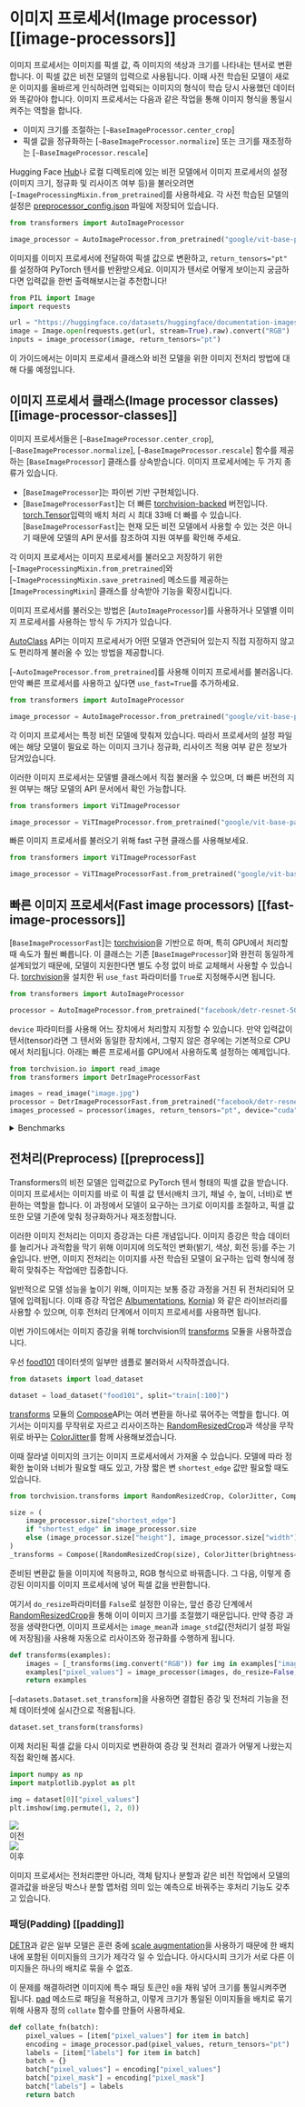 <!--Copyright 2024 The HuggingFace Team. All rights reserved.

Licensed under the Apache License, Version 2.0 (the "License"); you may not use this file except in compliance with
the License. You may obtain a copy of the License at

http://www.apache.org/licenses/LICENSE-2.0

Unless required by applicable law or agreed to in writing, software distributed under the License is distributed on
an "AS IS" BASIS, WITHOUT WARRANTIES OR CONDITIONS OF ANY KIND, either express or implied. See the License for the
specific language governing permissions and limitations under the License.

⚠️ Note that this file is in Markdown but contain specific syntax for our doc-builder (similar to MDX) that may not be
rendered properly in your Markdown viewer.

-->

# 이미지 프로세서(Image processor) [[image-processors]]

이미지 프로세서는 이미지를 픽셀 값, 즉 이미지의 색상과 크기를 나타내는 텐서로 변환합니다. 이 픽셀 값은 비전 모델의 입력으로 사용됩니다. 이때 사전 학습된 모델이 새로운 이미지를 올바르게 인식하려면 입력되는 이미지의 형식이 학습 당시 사용했던 데이터와 똑같아야 합니다. 이미지 프로세서는 다음과 같은 작업을 통해 이미지 형식을 통일시켜주는 역할을 합니다.

- 이미지 크기를 조절하는 [`~BaseImageProcessor.center_crop`] 
- 픽셀 값을 정규화하는 [`~BaseImageProcessor.normalize`] 또는 크기를 재조정하는 [`~BaseImageProcessor.rescale`]

Hugging Face [Hub](https://hf.co)나 로컬 디렉토리에 있는 비전 모델에서 이미지 프로세서의 설정(이미지 크기, 정규화 및 리사이즈 여부 등)을 불러오려면 [`~ImageProcessingMixin.from_pretrained`]를 사용하세요. 각 사전 학습된 모델의 설정은 [preprocessor_config.json](https://huggingface.co/google/vit-base-patch16-224/blob/main/preprocessor_config.json) 파일에 저장되어 있습니다.

```py
from transformers import AutoImageProcessor

image_processor = AutoImageProcessor.from_pretrained("google/vit-base-patch16-224")
```

이미지를 이미지 프로세서에 전달하여 픽셀 값으로 변환하고, `return_tensors="pt"` 를 설정하여 PyTorch 텐서를 반환받으세요. 이미지가 텐서로 어떻게 보이는지 궁금하다면 입력값을 한번 출력해보시는걸 추천합니다!

```py
from PIL import Image
import requests

url = "https://huggingface.co/datasets/huggingface/documentation-images/resolve/main/transformers/image_processor_example.png"
image = Image.open(requests.get(url, stream=True).raw).convert("RGB")
inputs = image_processor(image, return_tensors="pt")
```

이 가이드에서는 이미지 프로세서 클래스와 비전 모델을 위한 이미지 전처리 방법에 대해 다룰 예정입니다.

## 이미지 프로세서 클래스(Image processor classes) [[image-processor-classes]]

이미지 프로세서들은 [`~BaseImageProcessor.center_crop`], [`~BaseImageProcessor.normalize`], [`~BaseImageProcessor.rescale`] 함수를 제공하는 [`BaseImageProcessor`] 클래스를 상속받습니다. 이미지 프로세서에는 두 가지 종류가 있습니다.

- [`BaseImageProcessor`]는 파이썬 기반 구현체입니다.
- [`BaseImageProcessorFast`]는 더 빠른 [torchvision-backed](https://pytorch.org/vision/stable/index.html) 버전입니다. [torch.Tensor](https://pytorch.org/docs/stable/tensors.html)입력의 배치 처리 시 최대 33배 더 빠를 수 있습니다. [`BaseImageProcessorFast`]는 현재 모든 비전 모델에서 사용할 수 있는 것은 아니기 때문에 모델의 API 문서를 참조하여 지원 여부를 확인해 주세요.

각 이미지 프로세서는 이미지 프로세서를 불러오고 저장하기 위한 [`~ImageProcessingMixin.from_pretrained`]와 [`~ImageProcessingMixin.save_pretrained`] 메소드를 제공하는 [`ImageProcessingMixin`] 클래스를 상속받아 기능을 확장시킵니다.

이미지 프로세서를 불러오는 방법은 [`AutoImageProcessor`]를 사용하거나 모델별 이미지 프로세서를 사용하는 방식 두 가지가 있습니다.

<hfoptions id="image-processor-classes">
<hfoption id="AutoImageProcessor">

[AutoClass](./model_doc/auto) API는 이미지 프로세서가 어떤 모델과 연관되어 있는지 직접 지정하지 않고도 편리하게 불러올 수 있는 방법을 제공합니다.

[`~AutoImageProcessor.from_pretrained`]를 사용해 이미지 프로세서를 불러옵니다. 만약 빠른 프로세서를 사용하고 싶다면 `use_fast=True`를 추가하세요.

```py
from transformers import AutoImageProcessor

image_processor = AutoImageProcessor.from_pretrained("google/vit-base-patch16-224", use_fast=True)
```

</hfoption>
<hfoption id="model-specific image processor">

각 이미지 프로세서는 특정 비전 모델에 맞춰져 있습니다. 따라서 프로세서의 설정 파일에는 해당 모델이 필요로 하는 이미지 크기나 정규화, 리사이즈 적용 여부 같은 정보가 담겨있습니다.

이러한 이미지 프로세서는 모델별 클래스에서 직접 불러올 수 있으며, 더 빠른 버전의 지원 여부는 해당 모델의 API 문서에서 확인 가능합니다.

```py
from transformers import ViTImageProcessor

image_processor = ViTImageProcessor.from_pretrained("google/vit-base-patch16-224")
```

빠른 이미지 프로세서를 불러오기 위해 fast 구현 클래스를 사용해보세요.

```py
from transformers import ViTImageProcessorFast

image_processor = ViTImageProcessorFast.from_pretrained("google/vit-base-patch16-224")
```

</hfoption>
</hfoptions>

## 빠른 이미지 프로세서(Fast image processors) [[fast-image-processors]]

[`BaseImageProcessorFast`]는 [torchvision](https://pytorch.org/vision/stable/index.html)을 기반으로 하며, 특히 GPU에서 처리할 때 속도가 훨씬 빠릅니다. 이 클래스는 기존 [`BaseImageProcessor`]와 완전히 동일하게 설계되었기 때문에, 모델이 지원한다면 별도 수정 없이 바로 교체해서 사용할 수 있습니다. [torchvision](https://pytorch.org/get-started/locally/#mac-installation)을 설치한 뒤 `use_fast` 파라미터를 `True`로 지정해주시면 됩니다.


```py
from transformers import AutoImageProcessor

processor = AutoImageProcessor.from_pretrained("facebook/detr-resnet-50", use_fast=True)
```

`device` 파라미터를 사용해 어느 장치에서 처리할지 지정할 수 있습니다. 만약 입력값이 텐서(tensor)라면 그 텐서와 동일한 장치에서, 그렇지 않은 경우에는 기본적으로 CPU에서 처리됩니다. 아래는 빠른 프로세서를 GPU에서 사용하도록 설정하는 예제입니다.

```py
from torchvision.io import read_image
from transformers import DetrImageProcessorFast

images = read_image("image.jpg")
processor = DetrImageProcessorFast.from_pretrained("facebook/detr-resnet-50")
images_processed = processor(images, return_tensors="pt", device="cuda")
```

<details>
<summary>Benchmarks</summary>

이 벤치마크는 NVIDIA A10G Tensor Core GPU가 장착된 [AWS EC2 g5.2xlarge](https://aws.amazon.com/ec2/instance-types/g5/) 인스턴스에서 측정된 결과입니다.

<div class="flex">
  <img src="https://huggingface.co/datasets/huggingface/documentation-images/resolve/main/transformers/benchmark_results_full_pipeline_detr_fast_padded.png" />
</div>
<div class="flex">
  <img src="https://huggingface.co/datasets/huggingface/documentation-images/resolve/main/transformers/benchmark_results_full_pipeline_detr_fast_batched_compiled.png" />
</div>
<div class="flex">
  <img src="https://huggingface.co/datasets/huggingface/documentation-images/resolve/main/transformers/benchmark_results_full_pipeline_rt_detr_fast_single.png" />
</div>
<div class="flex">
  <img src="https://huggingface.co/datasets/huggingface/documentation-images/resolve/main/transformers/benchmark_results_full_pipeline_rt_detr_fast_batched.png" />
</div>
</details>

## 전처리(Preprocess) [[preprocess]]

Transformers의 비전 모델은 입력값으로 PyTorch 텐서 형태의 픽셀 값을 받습니다. 이미지 프로세서는 이미지를 바로 이 픽셀 값 텐서(배치 크기, 채널 수, 높이, 너비)로 변환하는 역할을 합니다. 이 과정에서 모델이 요구하는 크기로 이미지를 조절하고, 픽셀 값 또한 모델 기준에 맞춰 정규화하거나 재조정합니다.

이러한 이미지 전처리는 이미지 증강과는 다른 개념입니다. 이미지 증강은 학습 데이터를 늘리거나 과적합을 막기 위해 이미지에 의도적인 변화(밝기, 색상, 회전 등)를 주는 기술입니다. 반면, 이미지 전처리는 이미지를 사전 학습된 모델이 요구하는 입력 형식에 정확히 맞춰주는 작업에만 집중합니다.

일반적으로 모델 성능을 높이기 위해, 이미지는 보통 증강 과정을 거친 뒤 전처리되어 모델에 입력됩니다. 이때 증강 작업은 [Albumentations](https://colab.research.google.com/github/huggingface/notebooks/blob/main/examples/image_classification_albumentations.ipynb), [Kornia](https://colab.research.google.com/github/huggingface/notebooks/blob/main/examples/image_classification_kornia.ipynb)) 와 같은 라이브러리를 사용할 수 있으며, 이후 전처리 단계에서 이미지 프로세서를 사용하면 됩니다.

이번 가이드에서는 이미지 증강을 위해 torchvision의 [transforms](https://pytorch.org/vision/stable/transforms.html) 모듈을 사용하겠습니다.

우선 [food101](https://hf.co/datasets/food101) 데이터셋의 일부만 샘플로 불러와서 시작하겠습니다.

```py
from datasets import load_dataset

dataset = load_dataset("food101", split="train[:100]")
```

[transforms](https://pytorch.org/vision/stable/transforms.html) 모듈의 [Compose](https://pytorch.org/vision/master/generated/torchvision.transforms.Compose.html)API는 여러 변환을 하나로 묶어주는 역할을 합니다. 여기서는 이미지를 무작위로 자르고 리사이즈하는 [RandomResizedCrop](https://pytorch.org/vision/main/generated/torchvision.transforms.RandomResizedCrop.html)과 색상을 무작위로 바꾸는 [ColorJitter](https://pytorch.org/vision/main/generated/torchvision.transforms.ColorJitter.html)를 함께 사용해보겠습니다.

이때 잘라낼 이미지의 크기는 이미지 프로세서에서 가져올 수 있습니다. 모델에 따라 정확한 높이와 너비가 필요할 때도 있고, 가장 짧은 변 `shortest_edge` 값만 필요할 때도 있습니다.

```py
from torchvision.transforms import RandomResizedCrop, ColorJitter, Compose

size = (
    image_processor.size["shortest_edge"]
    if "shortest_edge" in image_processor.size
    else (image_processor.size["height"], image_processor.size["width"])
)
_transforms = Compose([RandomResizedCrop(size), ColorJitter(brightness=0.5, hue=0.5)])
```

준비된 변환값 들을 이미지에 적용하고, RGB 형식으로 바꿔줍니다. 그 다음, 이렇게 증강된 이미지를 이미지 프로세서에 넣어 픽셀 값을 반환합니다.

여기서 `do_resize`파라미터를 `False`로 설정한 이유는, 앞선 증강 단계에서 [RandomResizedCrop](https://pytorch.org/vision/main/generated/torchvision.transforms.RandomResizedCrop.html)을 통해 이미 이미지 크기를 조절했기 때문입니다. 만약 증강 과정을 생략한다면, 이미지 프로세서는 `image_mean`과 `image_std`값(전처리기 설정 파일에 저장됨)을 사용해 자동으로 리사이즈와 정규화를 수행하게 됩니다.

```py
def transforms(examples):
    images = [_transforms(img.convert("RGB")) for img in examples["image"]]
    examples["pixel_values"] = image_processor(images, do_resize=False, return_tensors="pt")["pixel_values"]
    return examples
```

[`~datasets.Dataset.set_transform`]을 사용하면 결합된 증강 및 전처리 기능을 전체 데이터셋에 실시간으로 적용됩니다.

```py
dataset.set_transform(transforms)
```

이제 처리된 픽셀 값을 다시 이미지로 변환하여 증강 및 전처리 결과가 어떻게 나왔는지 직접 확인해 봅시다.

```py
import numpy as np
import matplotlib.pyplot as plt

img = dataset[0]["pixel_values"]
plt.imshow(img.permute(1, 2, 0))
```

<div class="flex gap-4">
  <div>
    <img class="rounded-xl" src="https://huggingface.co/datasets/huggingface/documentation-images/resolve/main/vision-preprocess-tutorial.png" />
    <figcaption class="mt-2 text-center text-sm text-gray-500">이전</figcaption>
  </div>
  <div>
    <img class="rounded-xl" src="https://huggingface.co/datasets/huggingface/documentation-images/resolve/main/preprocessed_image.png" />
    <figcaption class="mt-2 text-center text-sm text-gray-500">이후</figcaption>
  </div>
</div>

이미지 프로세서는 전처리뿐만 아니라, 객체 탐지나 분할과 같은 비전 작업에서 모델의 결과값을 바운딩 박스나 분할 맵처럼 의미 있는 예측으로 바꿔주는 후처리 기능도 갖추고 있습니다.

### 패딩(Padding) [[padding]]

[DETR](./model_doc/detr)과 같은 일부 모델은 훈련 중에 [scale augmentation](https://paperswithcode.com/method/image-scale-augmentation)을 사용하기 때문에 한 배치 내에 포함된 이미지들의 크기가 제각각 일 수 있습니다. 아시다시피 크기가 서로 다른 이미지들은 하나의 배치로 묶을 수 없죠.

이 문제를 해결하려면 이미지에 특수 패딩 토큰인 `0`을 채워 넣어 크기를 통일시켜주면 됩니다. [pad](https://github.com/huggingface/transformers/blob/9578c2597e2d88b6f0b304b5a05864fd613ddcc1/src/transformers/models/detr/image_processing_detr.py#L1151) 메소드로 패딩을 적용하고, 이렇게 크기가 통일된 이미지들을 배치로 묶기 위해 사용자 정의 `collate` 함수를 만들어 사용하세요.

```py
def collate_fn(batch):
    pixel_values = [item["pixel_values"] for item in batch]
    encoding = image_processor.pad(pixel_values, return_tensors="pt")
    labels = [item["labels"] for item in batch]
    batch = {}
    batch["pixel_values"] = encoding["pixel_values"]
    batch["pixel_mask"] = encoding["pixel_mask"]
    batch["labels"] = labels
    return batch
```
